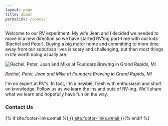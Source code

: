 ```yaml
---
layout: page  
title: About  
permalink: /about/  
...
```


Welcome to our RV experiment. My wife Jean and I decided we needed to
move in a new direction so we have started RV'ing part-time with our
kids (Rachel and Peter). Buying a big motor home and committing to more
time away from our suburban lives is scary and challenging, but then
most things in life worth doing usually are.

![Rachel, Peter, Jean and Mike at Founders Brewing in Grand Rapids,
MI](http://i.imgur.com/BCTxigY.jpg)

*Rachel, Peter, Jean and Mike at Founders Brewing in Grand Rapids, MI*

I'm no expert at RV's. In fact, I'm a newbie, fresh with enthusiasm and
short on knowledge. Follow us as we learn the ins and outs of RV-ing.
We'll share what we learn and hopefully have fun on the way.

### Contact Us

{% if site.footer-links.email %}<a href="mailto:{{ site.footer-links.email }}"><i class="svg-icon email" style="vertical-align: middle"></i> {{ site.footer-links.email }}</a>{% endif %}
